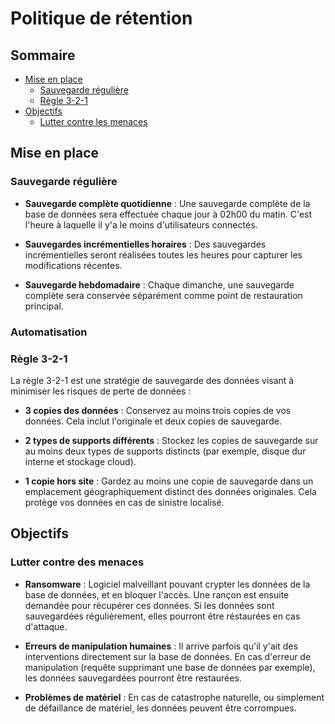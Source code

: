 # Politique de rétention

## Sommaire

- [Mise en place](#mise-en-place)
    - [Sauvegarde régulière](#sauvegarde-régulière)
    - [Règle 3-2-1](#règle-3-2-1)
- [Objectifs](#objectifs)
    - [Lutter contre les menaces](#lutter-contre-des-menaces)

## Mise en place

### Sauvegarde régulière

- **Sauvegarde complète quotidienne** : Une sauvegarde complète de la base de données sera effectuée chaque jour à 02h00 du matin. C'est l'heure à laquelle il y'a le moins d'utilisateurs connectés.

- **Sauvegardes incrémentielles horaires** : Des sauvegardes incrémentielles seront réalisées toutes les heures pour capturer les modifications récentes.

- **Sauvegarde hebdomadaire** : Chaque dimanche, une sauvegarde complète sera conservée séparément comme point de restauration principal.

### Automatisation

### Règle 3-2-1

La règle 3-2-1 est une stratégie de sauvegarde des données visant à minimiser les risques de perte de données :

- **3 copies des données** : Conservez au moins trois copies de vos données. Cela inclut l'originale et deux copies de sauvegarde.
  
- **2 types de supports différents** : Stockez les copies de sauvegarde sur au moins deux types de supports distincts (par exemple, disque dur interne et stockage cloud).

- **1 copie hors site** : Gardez au moins une copie de sauvegarde dans un emplacement géographiquement distinct des données originales. Cela protège vos données en cas de sinistre localisé.

## Objectifs

### Lutter contre des menaces

- **Ransomware** : Logiciel malveillant pouvant crypter les données de la base de données, et en bloquer l'accès. Une rançon est ensuite demandée pour récupérer ces données. Si les données sont sauvegardées régulièrement, elles pourront être réstaurées en cas d'attaque.

- **Erreurs de manipulation humaines** : Il arrive parfois qu'il y'ait des interventions directement sur la base de données. En cas d'erreur de manipulation (requête supprimant une base de données par exemple), les données sauvegardées pourront être restaurées.

- **Problèmes de matériel** : En cas de catastrophe naturelle, ou simplement de défaillance de matériel, les données peuvent être corrompues.